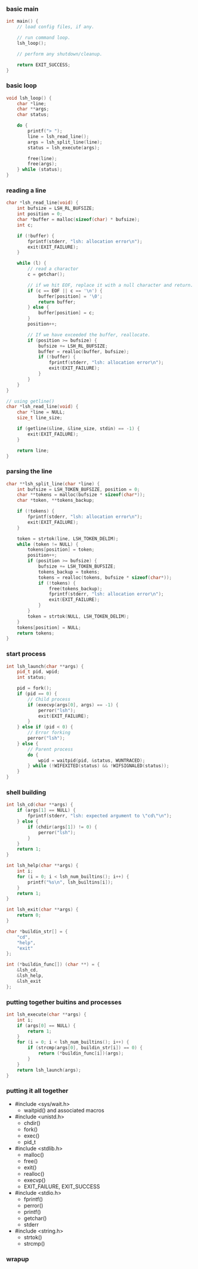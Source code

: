 ### basic main

``` cpp
int main() {
    // load config files, if any.

    // run command loop.
    lsh_loop();

    // perform any shutdown/cleanup.

    return EXIT_SUCCESS;
}
```

### basic loop

``` cpp
void lsh_loop() {
    char *line;
    char **args;
    char status;

    do {
        printf("> ");
        line = lsh_read_line();
        args = lsh_split_line(line);
        status = lsh_execute(args);

        free(line);
        free(args);
    } while (status);
}
```

### reading a line

``` cpp
char *lsh_read_line(void) {
    int bufsize = LSH_RL_BUFSIZE;
    int position = 0;
    char *buffer = malloc(sizeof(char) * bufsize);
    int c;

    if (!buffer) {
        fprintf(stderr, "lsh: allocation error\n");
        exit(EXIT_FAILURE);
    }

    while (l) {
        // read a charactor
        c = getchar();

        // if we hit EOF, replace it with a null character and return.
        if (c == EOF || c == '\n') {
            buffer[position] = '\0';
            return buffer;
        } else {
            buffer[position] = c;
        }
        position++;

        // If we have exceeded the buffer, reallocate.
        if (position >= bufsize) {
            bufsize += LSH_RL_BUFSIZE;
            buffer = realloc(buffer, bufsize);
            if (!buffer) {
                fprintf(stderr, "lsh: allocation error\n");
                exit(EXIT_FAILURE);
            }
        }
    }
}

// using getline()
char *lsh_read_line(void) {
    char *line = NULL;
    size_t line_size;

    if (getline(&line, &line_size, stdin) == -1) {
        exit(EXIT_FAILURE);
    }

    return line;
}
```

### parsing the line

``` cpp
char **lsh_split_line(char *line) {
    int bufsize = LSH_TOKEN_BUFSIZE, position = 0;
    char **tokens = malloc(bufsize * sizeof(char*));
    char *token, **tokens_backup;

    if (!tokens) {
        fprintf(stderr, "lsh: allocation error\n");
        exit(EXIT_FAILURE);
    }

    token = strtok(line, LSH_TOKEN_DELIM);
    while (token != NULL) {
        tokens[position] = token;
        position++;
        if (position >= bufsize) {
            bufsize += LSH_TOKEN_BUFSIZE;
            tokens_backup = tokens;
            tokens = realloc(tokens, bufsize * sizeof(char*));
            if (!tokens) {
                free(tokens_backup);
                fprintf(stderr, "lsh: allocation error\n");
                exit(EXIT_FAILURE);
            }
        }
        token = strtok(NULL, LSH_TOKEN_DELIM);
    }
    tokens[position] = NULL;
    return tokens;
}
```

### start process

``` cpp
int lsh_launch(char **args) {
    pid_t pid, wpid;
    int status;

    pid = fork();
    if (pid == 0) {
        // Child process
        if (execvp(args[0], args) == -1) {
            perror("lsh");
            exit(EXIT_FAILURE);
        }
    } else if (pid < 0) {
        // Error forking
        perror("lsh");
    } else {
        // Parent process
        do {
            wpid = waitpid(pid, &status, WUNTRACED);
        } while (!WIFEXITED(status) && !WIFSIGNALED(status));
    }
}
```

### shell building

``` cpp
int lsh_cd(char **args) {
    if (args[1] == NULL) {
        fprintf(stderr, "lsh: expected argument to \"cd\"\n");
    } else {
        if (chdir(args[1]) != 0) {
            perror("lsh");
        }
    }
    return 1;
}

int lsh_help(char **args) {
    int i;
    for (i = 0; i < lsh_num_builtins(); i++) {
        printf("%s\n", lsh_builtins[i]);
    }
    return 1;
}

int lsh_exit(char **args) {
    return 0;
}

char *buildin_str[] = {
    "cd",
    "help",
    "exit"
};

int (*buildin_func[]) (char **) = {
    &lsh_cd,
    &lsh_help,
    &lsh_exit
};


```

### putting together buitins and processes

``` cpp
int lsh_execute(char **args) {
    int i;
    if (args[0] == NULL) {
        return 1;
    }
    for (i = 0; i < lsh_num_builtins(); i++) {
        if (strcmp(args[0], buildin_str[i]) == 0) {
            return (*buildin_func[i])(args);
        }
    }
    return lsh_launch(args);
}
```

### putting it all together

- #include <sys/wait.h>
    - waitpid() and associated macros
- #include <unistd.h>
    - chdir()
    - fork()
    - exec()
    - pid_t
- #include <stdlib.h>
    - malloc()
    - free()
    - exit()
    - realloc()
    - execvp()
    - EXIT_FAILURE, EXIT_SUCCESS
- #include <stdio.h>
    - fprintf()
    - perror()
    - printf()
    - getchar()
    - stderr
- #include <string.h>
    - strtok()
    - strcmp()
    
### wrapup
